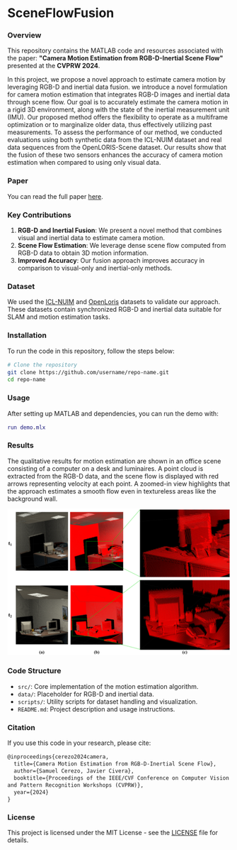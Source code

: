 
# SceneFlowFusion

### Overview

This repository contains the MATLAB code and resources associated with the paper: **"Camera Motion Estimation from RGB-D-Inertial Scene Flow"** presented at the **CVPRW 2024**.

In this project, we propose a novel approach to estimate camera motion by leveraging RGB-D and inertial data fusion. we introduce a novel formulation for camera motion estimation that integrates RGB-D images and inertial data through scene flow. Our goal is to accurately estimate the camera motion in a rigid 3D environment, along with the state of the inertial measurement unit (IMU). Our
proposed method offers the flexibility to operate as a multiframe optimization or to marginalize older data, thus effectively utilizing past measurements. To assess the performance of our method, we conducted evaluations using both synthetic data from the ICL-NUIM dataset and real data sequences from the OpenLORIS-Scene dataset. Our results show that the fusion of these two sensors enhances the accuracy of camera motion estimation when compared to using only visual data.

### Paper

You can read the full paper [here](https://openaccess.thecvf.com/content/CVPR2024W/VISOD/papers/Cerezo_Camera_Motion_Estimation_from_RGB-D-Inertial_Scene_Flow_CVPRW_2024_paper.pdf).

### Key Contributions

1. **RGB-D and Inertial Fusion**: We present a novel method that combines visual and inertial data to estimate camera motion.
2. **Scene Flow Estimation**: We leverage dense scene flow computed from RGB-D data to obtain 3D motion information.
3. **Improved Accuracy**: Our fusion approach improves accuracy in comparison to visual-only and inertial-only methods.

### Dataset

We used the [ICL-NUIM](http://www.doc.ic.ac.uk/~ahanda/VaFRIC/iclnuim.html) and [OpenLoris](https://lifelong-robotic-vision.github.io/dataset/overview) datasets to validate our approach. These datasets contain synchronized RGB-D and inertial data suitable for SLAM and motion estimation tasks.

### Installation

To run the code in this repository, follow the steps below:

```bash
# Clone the repository
git clone https://github.com/username/repo-name.git
cd repo-name
```

### Usage

After setting up MATLAB and dependencies, you can run the demo with:

```matlab
run demo.mlx
```
### Results

The qualitative results for motion estimation are shown in an office scene consisting of a computer on a desk and luminaires. A point cloud is extracted from the RGB-D data, and the scene flow is displayed with red arrows representing velocity at each point. A zoomed-in view highlights that the approach estimates a smooth flow even in textureless areas like the background wall.

![sceneFlow](/images/sf.png)

### Code Structure

- `src/`: Core implementation of the motion estimation algorithm.
- `data/`: Placeholder for RGB-D and inertial data.
- `scripts/`: Utility scripts for dataset handling and visualization.
- `README.md`: Project description and usage instructions.

### Citation

If you use this code in your research, please cite:

```
@inproceedings{cerezo2024camera,
  title={Camera Motion Estimation from RGB-D-Inertial Scene Flow},
  author={Samuel Cerezo, Javier Civera},
  booktitle={Proceedings of the IEEE/CVF Conference on Computer Vision and Pattern Recognition Workshops (CVPRW)},
  year={2024}
}
```

### License

This project is licensed under the MIT License - see the [LICENSE](LICENSE) file for details.
